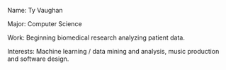 Name: Ty Vaughan

Major: Computer Science

Work: Beginning biomedical research analyzing patient data.

Interests: Machine learning / data mining and analysis, music production and software design.
